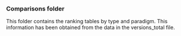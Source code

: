 ### Comparisons folder
This folder contains the ranking tables by type and paradigm. This information has been obtained from the data in the versions_total file.
